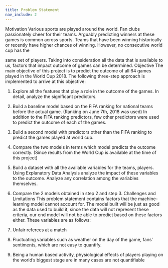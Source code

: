 ```yaml
---
title: Problem Statement
nav_include: 2
---
```

Motivation
Various sports are played around the world. Fan clubs passionately cheer for their teams. Arguably
predicting winners at these games is common across sports. Teams that have been winning
historically or recently have higher chances of winning. However, no consecutive world cup has the

same set of players. Taking into consideration all the data that is available to us, factors that impact
outcome of games can be determined.
Objective
The main objective of this project is to predict the outcome of all 64 games played in the World Cup
2018. The following three-step approach is implemented to arrive at this objective:
1. Explore all the features that play a role in the outcome of the games. In detail, analyze the
significant predictors.
2. Build a baseline model based on the FIFA ranking for national teams before the actual game.
(Ranking on June 7th, 2018 was used) In addition to the FIFA ranking predictors, few other
predictors were used to predict the outcome of each of the games.
3. Build a second model with predictors other than the FIFA ranking to predict the games played
at world cup.
4. Compare the two models in terms which model predicts the outcome correctly. (Since results
from the World Cup is available at the time of this project)

5. Build a dataset with all the available variables for the teams, players. Using Explanatory Data
Analysis analyze the impact of these variables to the outcome. Analyze any correlation
among the variables themselves.
6. Compare the 2 models obtained in step 2 and step 3.
Challenges and Limitations
This problem statement contains factors that the machine-learning model cannot account for. The
model built will be just as good as the data used to build it, since the data will not represent these
criteria, our end model will not be able to predict based on these factors either. These variables are
as follows:
1. Unfair referees at a match
2. Fluctuating variables such as weather on the day of the game, fans’ sentiments, which are not
easy to quantify.
3. Being a human based activity, physiological effects of players playing on the world’s biggest
stage are in many cases are not quantifiable
